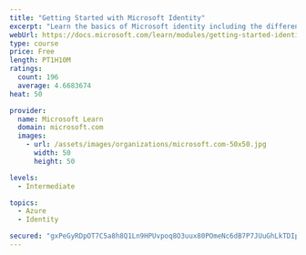 ```yaml
---
title: "Getting Started with Microsoft Identity"
excerpt: "Learn the basics of Microsoft identity including the different types of tokens, account types, and supported topologies."
webUrl: https://docs.microsoft.com/learn/modules/getting-started-identity/
type: course
price: Free
length: PT1H10M
ratings:
  count: 196
  average: 4.6683674
heat: 50

provider:
  name: Microsoft Learn
  domain: microsoft.com
  images:
    - url: /assets/images/organizations/microsoft.com-50x50.jpg
      width: 50
      height: 50

levels:
  - Intermediate

topics:
  - Azure
  - Identity

secured: "gxPeGyRDpOT7C5a8h8Q1Ln9HPUvpoq8O3uux80POmeNc6dB7P7JUuGhLkTDIpi/X+tQCpRFA5u6jgKGGOl1L/XLcUF4FL99KdVdv7vRWykOjWrhUqtBJgu3JR+ip6isTAf8hJUFaCZNmr3eyqtVA0bQ49AWTIBWr96iSS4XAecRF+NItnGQuPb0MW/huPU9riu21rrwjPUKXudWUf/1WPzekDU7EsQU5N0f5KXRKzrcQTvZI/eaatsFIi6B3ababjfJsPC8V/YazTqEretb5R24pHUKkV0hvBKAHZKLdHSF08F6xtA5/Q3kajs+E0/1/v+WrPxHH14fG3+QhDq9seJa5werTVdQcWgYWCiu1MpfllMT73dCP8I4rmgR1OyRr8vyJ8mghYFmMOls3S4G521hHANtATvntELu2M2XPjl0=;gvAn56uEijbSVU/nK9RvrQ=="
---
```


